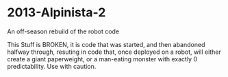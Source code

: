 2013-Alpinista-2
================

An off-season rebuild of the robot code

This Stuff is BROKEN, it is code that was started, and then abandoned halfway through,
resuting in code that, once deployed on a robot, will either create a giant paperweight,
 or a man-eating monster with exactly 0 predictability. Use with caution.
